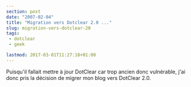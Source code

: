```yaml
---
section: post
date: "2007-02-04"
title: "Migration vers Dotclear 2.0 ..."
slug: migration-vers-dotclear-20
tags:
 - dotclear
 - geek

lastmod: 2017-03-01T11:27:18+01:00
---
```


Puisqu'il fallait mettre à jour DotClear car trop ancien donc vulnérable, j'ai donc pris la décision de migrer mon blog vers DotClear 2.0.
